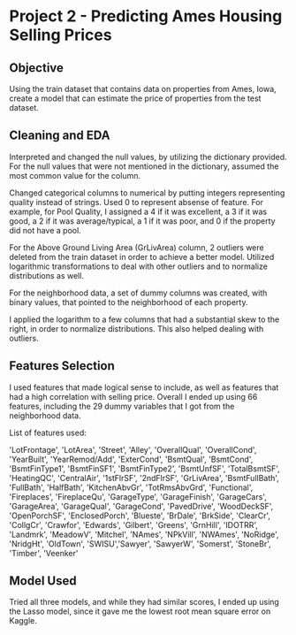 # Project 2 - Predicting Ames Housing Selling Prices

## Objective

Using the train dataset that contains data on properties from Ames, Iowa, create a model that can estimate the price of properties from the test dataset.

## Cleaning and EDA



Interpreted and changed the null values, by utilizing the dictionary provided. For the null values that were not mentioned in the dictionary, assumed the most common value for the column.

Changed categorical columns to numerical by putting integers representing quality instead of strings. Used 0 to represent absense of feature. For example, for Pool Quality, I assigned a 4 if it was excellent, a 3 if it was good, a 2 if it was average/typical, a 1 if it was poor, and 0 if the property did not have a pool.

For the Above Ground Living Area (GrLivArea) column, 2 outliers were deleted from the train dataset in order to achieve a better model. Utilized logarithmic transformations to deal with other outliers and to normalize distributions as well.

For the neighborhood data, a set of dummy columns was created, with binary values, that pointed to the neighborhood of each property.

I applied the logarithm to a few columns that had a substantial skew to the right, in order to normalize distributions. This also helped dealing with outliers.

## Features Selection

I used features that made logical sense to include, as well as features that had a high correlation with selling price. Overall I ended up using 66 features, including the 29 dummy variables that I got from the neighborhood data.

List of features used:

'LotFrontage', 'LotArea', 'Street', 'Alley', 'OverallQual', 'OverallCond', 'YearBuilt', 'YearRemod/Add', 'ExterCond', 'BsmtQual', 'BsmtCond', 'BsmtFinType1', 'BsmtFinSF1', 'BsmtFinType2', 'BsmtUnfSF', 'TotalBsmtSF', 'HeatingQC', 'CentralAir', '1stFlrSF', '2ndFlrSF', 'GrLivArea', 'BsmtFullBath', 'FullBath', 'HalfBath', 'KitchenAbvGr', 'TotRmsAbvGrd', 'Functional', 'Fireplaces', 'FireplaceQu', 'GarageType', 'GarageFinish', 'GarageCars', 'GarageArea', 'GarageQual', 'GarageCond', 'PavedDrive', 'WoodDeckSF', 'OpenPorchSF', 'EnclosedPorch', 'Blueste', 'BrDale', 'BrkSide', 'ClearCr', 'CollgCr', 'Crawfor', 'Edwards', 'Gilbert', 'Greens', 'GrnHill', 'IDOTRR', 'Landmrk', 'MeadowV', 'Mitchel', 'NAmes', 'NPkVill', 'NWAmes', 'NoRidge', 'NridgHt', 'OldTown', 'SWISU','Sawyer', 'SawyerW', 'Somerst', 'StoneBr', 'Timber', 'Veenker'

## Model Used

Tried all three models, and while they had similar scores, I ended up using the Lasso model, since it gave me the lowest root mean square error on Kaggle.


